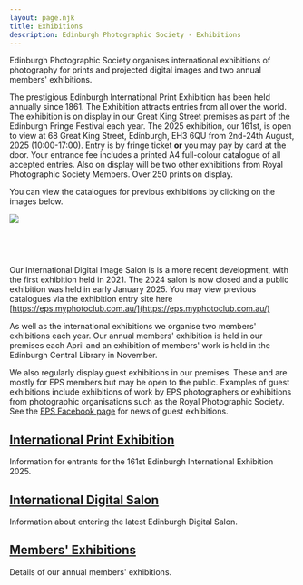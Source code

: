 ```yaml
---
layout: page.njk
title: Exhibitions
description: Edinburgh Photographic Society - Exhibitions
---
```

Edinburgh Photographic Society organises international exhibitions of photography for prints and projected digital images and two annual members' exhibitions.

The prestigious Edinburgh International Print Exhibition has been held annually since 1861. The Exhibition attracts entries from all over the world. The exhibition is on display in our Great King Street premises as part of the Edinburgh Fringe Festival each year. The 2025 exhibition, our 161st, is open to view at 68 Great King Street, Edinburgh, EH3 6QU from 2nd-24th August, 2025 (10:00-17:00). Entry is by fringe ticket **or** you may pay by card at the door. Your entrance fee includes a printed A4 full-colour catalogue of all accepted entries. Also on display will be two other exhibitions from Royal Photographic Society Members. Over 250 prints on display.

You can view the catalogues for previous exhibitions by clicking on the images below.

[![](/assets/images/Catalogue-2017-exhibitions-v2.jpg)](https://www.dropbox.com/scl/fi/n5inllbw74lhj9828nibv/Catalogue-2017.pdf?rlkey=mxeq9ut2ofp1fv2xr8tmoxv83&dl=0)

[![](data:image/gif;base64,R0lGODlhAQABAAAAACH5BAEKAAEALAAAAAABAAEAAAICTAEAOw==)](https://www.dropbox.com/scl/fi/hn552es0vbyfoiues3sm7/Catalogue-2018.pdf?rlkey=8xxsabqnawr4lv0ch17qt0djv&dl=0)

[![](data:image/gif;base64,R0lGODlhAQABAAAAACH5BAEKAAEALAAAAAABAAEAAAICTAEAOw==)](https://www.dropbox.com/scl/fi/wsxu1kft8c5ftaiyb77ma/Catalogue-2019.pdf?rlkey=3lut31u75lf2rw7oiqq89k7u3&dl=0)

[![](data:image/gif;base64,R0lGODlhAQABAAAAACH5BAEKAAEALAAAAAABAAEAAAICTAEAOw==)](https://www.dropbox.com/scl/fi/zhufo41nj91dswcz4h07n/Catalogue-2022.pdf?rlkey=j38iv1nb1gigeg29ncs181h7o&dl=0)

[![](data:image/gif;base64,R0lGODlhAQABAAAAACH5BAEKAAEALAAAAAABAAEAAAICTAEAOw==)](https://www.dropbox.com/scl/fi/lw9a3cr3pr9blm7mzmuq9/Catalogue-2023.pdf?rlkey=845f0klrugadydirr7a9uzc51&dl=0)

Our International Digital Image Salon is is a more recent development, with the first exhibition held in 2021. The 2024 salon is now closed and a public exhibition was held in early January 2025. You may view previous catalogues via the exhibition entry site here [https://eps.myphotoclub.com.au/](https://eps.myphotoclub.com.au/)

As well as the international exhibitions we organise two members' exhibitions each year. Our annual members' exhibition is held in our premises each April and an exhibition of members' work is held in the Edinburgh Central Library in November.

We also regularly display guest exhibitions in our premises. These and are mostly for EPS members but may be open to the public. Examples of guest exhibitions include exhibitions of work by EPS photographers or exhibitions from photographic organisations such as the Royal Photographic Society. See the [EPS Facebook page](https://www.facebook.com/EdinburghPhotographicSociety/) for news of guest exhibitions.

## [International Print Exhibition](/international-ex-entries/)

Information for entrants for the 161st Edinburgh International Exhibition 2025.

## [International Digital Salon](/international-pdi-entries/)

Information about entering the latest Edinburgh Digital Salon.

## [Members' Exhibitions](/members-exhibitions/)

Details of our annual members' exhibitions.
